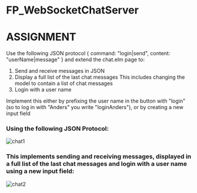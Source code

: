 # FP_WebSocketChatServer
# ASSIGNMENT
Use the following JSON protocol
{ command: "login|send", content: "userName|message" }
and extend the chat.elm page to:

1. Send and receive messages in JSON
2. Display a full list of the last chat messages
This includes changing the model to contain a list of chat messages
3. Login with a user name

Implement this either by prefixing the user name in the button with "login" (so to log in with "Anders" you write "loginAnders"), or by creating a new input field

### Using the following JSON Protocol:

![chat1](https://cloud.githubusercontent.com/assets/16150075/25071391/efcfa304-22b5-11e7-8af5-924e5d62cf03.PNG)

### This implements sending and receiving messages, displayed  in a full list of the last chat messages and login with a user name using a new input field:

![chat2](https://cloud.githubusercontent.com/assets/16150075/25071410/6e8868b6-22b6-11e7-8674-7d8997c92145.PNG)
